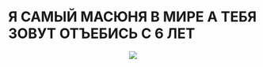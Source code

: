 <h1> Я САМЫЙ МАСЮНЯ В МИРЕ А ТЕБЯ ЗОВУТ ОТЪЕБИСЬ С 6 ЛЕТ </h1>

<center>
  <a href="https://github.com/sadnessFM/MASUNYA-BEBEBEBE" target="https://github.com/sadnessFM/MASUNYA-BEBEBEBE">
    <img src = "https://steamuserimages-a.akamaihd.net/ugc/1875199567096362158/3C3CC8CC000303ADDD21EB2A5AC504F6D2DF9D8A/"> </img>
  </a>
</center
